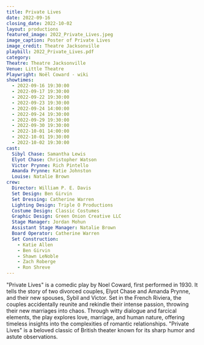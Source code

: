 ```yaml
---
title: Private Lives
date: 2022-09-16
closing_date: 2022-10-02
layout: productions
featured_image: 2022_Private_Lives.jpeg
image_caption: Poster of Private Lives
image_credit: Theatre Jacksonville
playbill: 2022_Private_Lives.pdf
category: 
Theatre: Theatre Jacksonville
Venue: Little Theatre
Playwright: Noël Coward - wiki
showtimes:
  - 2022-09-16 19:30:00
  - 2022-09-17 19:30:00
  - 2022-09-22 19:30:00
  - 2022-09-23 19:30:00
  - 2022-09-24 14:00:00
  - 2022-09-24 19:30:00
  - 2022-09-29 19:30:00
  - 2022-09-30 19:30:00
  - 2022-10-01 14:00:00
  - 2022-10-01 19:30:00
  - 2022-10-02 19:30:00
cast:
  Sibyl Chase: Samantha Lewis
  Elyot Chase: Christopher Watson
  Victor Prynne: Rich Pintello
  Amanda Prynne: Katie Johnston
  Louise: Natalie Brown
crew:
  Director: William P. E. Davis
  Set Design: Ben Girvin
  Set Dressing: Catherine Warren
  Lighting Design: Triple O Productions
  Costume Design: Classic Costumes
  Graphic Design: Green Onion Creative LLC
  Stage Manager: Jordan Mohun
  Assistant Stage Manager: Natalie Brown
  Board Operator: Catherine Warren
  Set Construction:
    - Katie Allen
    - Ben Girvin
    - Shawn LeNoble
    - Zach Roberge
    - Ron Shreve
---
```

"Private Lives" is a comedic play by Noel Coward, first performed in 1930. It tells the story of two divorced couples, Elyot Chase and Amanda Prynne, and their new spouses, Sybil and Victor. Set in the French Riviera, the couples accidentally reunite and rekindle their intense passion, throwing their new marriages into chaos. Through witty dialogue and farcical elements, the play explores love, marriage, and human nature, offering timeless insights into the complexities of romantic relationships. "Private Lives" is a beloved classic of British theater known for its sharp humor and astute observations.